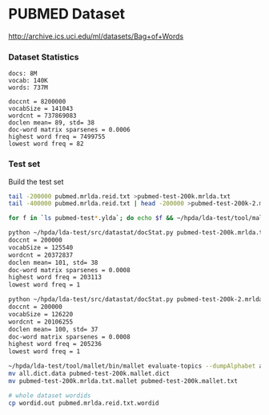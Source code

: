PUBMED Dataset
====================

http://archive.ics.uci.edu/ml/datasets/Bag+of+Words

### Dataset Statistics

    docs: 8M
    vocab: 140K
    words: 737M
    
    doccnt = 8200000
    vocabSize = 141043
    wordcnt = 737869083
    doclen mean= 89, std= 38
    doc-word matrix sparsenes = 0.0006
    highest word freq = 7499755
    lowest word freq = 82
    
### Test set


Build the test set

```sh
tail -200000 pubmed.mrlda.reid.txt >pubmed-test-200k.mrlda.txt
tail -400000 pubmed.mrlda.reid.txt | head -200000 >pubmed-test-200k-2.mrlda.txt

for f in `ls pubmed-test*.ylda`; do echo $f && ~/hpda/lda-test/tool/mallet/bin/mallet import-file --input $f --output `basename $f .ylda`.mallet --keep-sequence --token-regex "[\p{L}\p{N}_]+|[\p{P}]+"; done

python ~/hpda/lda-test/src/datastat/docStat.py pubmed-test-200k.mrlda.txt
doccnt = 200000
vocabSize = 125540
wordcnt = 20372837
doclen mean= 101, std= 38
doc-word matrix sparsenes = 0.0008
highest word freq = 203113
lowest word freq = 1

python ~/hpda/lda-test/src/datastat/docStat.py pubmed-test-200k-2.mrlda.txt
doccnt = 200000
vocabSize = 126220
wordcnt = 20106255
doclen mean= 100, std= 37
doc-word matrix sparsenes = 0.0008
highest word freq = 205236
lowest word freq = 1

~/hpda/lda-test/tool/mallet/bin/mallet evaluate-topics --dumpAlphabet all.dict --input pubmed-test-200k.mrlda.txt.mallet
mv all.dict.data pubmed-test-200k.mallet.dict
mv pubmed-test-200k.mrlda.txt.mallet pubmed-test-200k.mallet.txt

# whole dataset wordids
cp wordid.out pubmed.mrlda.reid.txt.wordid
```


